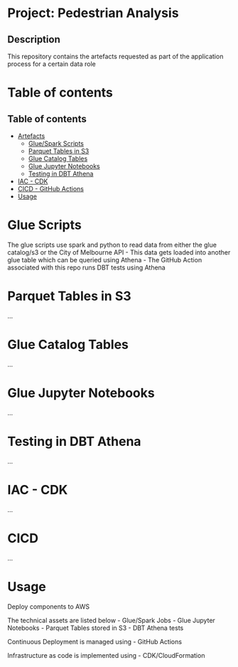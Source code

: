 Project: Pedestrian Analysis
=========

## Description
This repository contains the artefacts requested as part of the application process for a certain data role

Table of contents
=================

## Table of contents
<!--ts-->
   * [Artefacts](#artefacts)
      * [Glue/Spark Scripts](#gluespark-scripts)
      * [Parquet Tables in S3](#parquet-tables-in-s3)
      * [Glue Catalog Tables](#glue-catalog-tables)
      * [Glue Jupyter Notebooks](#glue-jupyter-notebooks)
      * [Testing in DBT Athena](#testing-in-dbt-athena)
   * [IAC - CDK](#iac---cdk)
   * [CICD - GitHub Actions](#cicd---github-actions)
   * [Usage](#usage)
<!--te-->

Glue Scripts
============
The glue scripts use spark and python to read data from either the glue catalog/s3 or the City of Melbourne API
    - This data gets loaded into another glue table which can be queried using Athena
    - The GitHub Action associated with this repo runs DBT tests using Athena

Parquet Tables in S3
============

...

Glue Catalog Tables
============

...

Glue Jupyter Notebooks
============

...

Testing in DBT Athena
============

...

IAC - CDK
============

...

CICD
============

...

Usage
============

Deploy components to AWS

The technical assets are listed below
    - Glue/Spark Jobs
    - Glue Jupyter Notebooks
    - Parquet Tables stored in S3
    - DBT Athena tests

Continuous Deployment is managed using
    - GitHub Actions

Infrastructure as code is implemented using
    - CDK/CloudFormation

